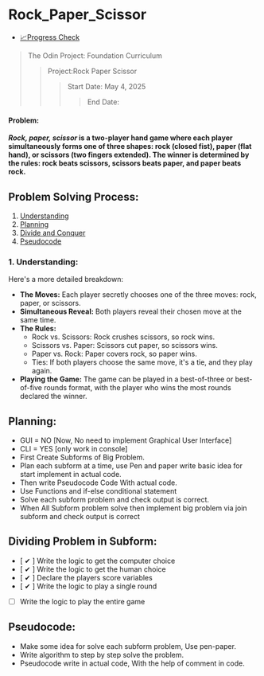 # Rock_Paper_Scissor

- [📈Progress Check](#dividing-problem-in-subform) 
>The Odin Project: Foundation Curriculum
>>Project:Rock Paper Scissor
>>> Start Date: May 4, 2025
>>>> End Date: 

#### Problem:
***Rock, paper, scissor* is a two-player hand game where each player simultaneously forms one of three shapes: rock (closed fist), paper (flat hand), or scissors (two fingers extended). The winner is determined by the rules: rock beats scissors, scissors beats paper, and paper beats rock.**



## Problem Solving Process:
1. [Understanding](#understanding)
2. [Planning](#planning)
3. [Divide and Conquer](#dividing-problem-in-subform)
4. [Pseudocode](#pseudocode)


### 1. Understanding:
Here's a more detailed breakdown:
- **The Moves:** Each player secretly chooses one of the three moves: rock, paper, or scissors.
- **Simultaneous Reveal:** Both players reveal their chosen move at the same time.
- **The Rules:**
    - Rock vs. Scissors: Rock crushes scissors, so rock wins.
    - Scissors vs. Paper: Scissors cut paper, so scissors wins.
    - Paper vs. Rock: Paper covers rock, so paper wins.
    - Ties: If both players choose the same move, it's a tie, and they play again.
- **Playing the Game:** The game can be played in a best-of-three or best-of-five rounds format, with the player who wins the most rounds declared the winner.

## Planning:
- GUI = NO [Now, No need to implement Graphical User Interface]
- CLI = YES [only work in console]
- First Create Subforms of Big Problem.
- Plan each subform at a time, use Pen and paper write basic idea for start implement in actual code.
- Then write Pseudocode Code With actual code.
- Use Functions and if-else conditional statement
- Solve each subform problem and check output is correct.
- When All Subform problem solve then implement big problem via join subform and check output is correct

## Dividing Problem in Subform:
- [ ✔ ] Write the logic to get the computer choice
- [ ✔ ] Write the logic to get the human choice
- [ ✔ ] Declare the players score variables
- [ ✔ ] Write the logic to play a single round
- [  ] Write the logic to play the entire game

## Pseudocode:
- Make some idea for solve each subform problem, Use pen-paper.
- Write algorithm to step by step solve the problem.
- Pseudocode write in actual code, With the help of comment in code.